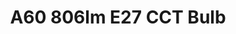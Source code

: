 ---
date_added: 2020-01-12
model: ZLED-TUNE9
vendor: Trust
title: A60 806lm E27 CCT Bulb
category: bulb
supports: on/off, brightness, colortemp
image: /assets/images/devices/Trust_ZLED-TUNE9.jpg
zigbeemodel: ['ZLL-ColorTempera', 'ZLL-ColorTemperature', 'ZLL-ExtendedColo']
compatible: [z2m,iob]
mlink: https://www.trust.com/en/product/71156-zigbee-tunable-led-bulb-zled-tune9
link: https://www.amazon.de/dp/B0743KQY5H
link2: 
link3: 
EAN: 8713439711561
---